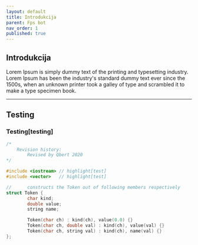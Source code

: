 ```yaml
---
layout: default
title: Introdukcija
parent: Fps bot
nav_order: 1
published: true
---
```


## Introdukcija

Lorem Ipsum is simply dummy text of the printing and typesetting industry. Lorem Ipsum has been the industry's standard dummy text ever since the 1500s, when an unknown printer took a galley of type and scrambled it to make a type specimen book.

---

## Testing

### Testing[testing]

```c
/*
	Revision history:
    	Revised by Qbert 2020
*/

#include <iostream>	// highlight[test]
#include <vector>   // highlight[test]

//      constructs the Token out of following members respectively
struct Token {
        char kind;
        double value;
        string name;

        Token(char ch) : kind(ch), value(0.0) {}
        Token(char ch, double val) : kind(ch), value(val) {}
        Token(char ch, string val) : kind(ch), name(val) {}  
};
```
